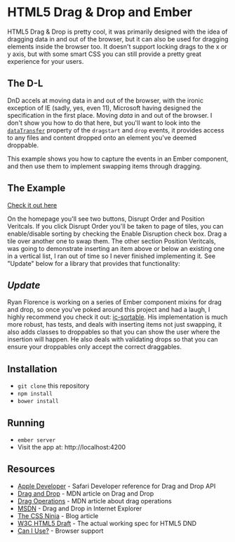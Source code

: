 # HTML5 Drag & Drop and Ember

HTML5 Drag & Drop is pretty cool, it was primarily designed with the idea of
dragging data in and out of the browser, but it can also be used for dragging
elements inside the browser too. It doesn't support locking drags to the x or y
axis, but with some smart CSS you can still provide a pretty great experience
for your users.

## The D-L

DnD accels at moving data in and out of the browser, with the ironic exception
of IE (sadly, yes, even 11), Microsoft having designed the specification in the
first place. Moving _data_ in and out of the browser. I don't show you how to do
that here, but you'll want to look into the
[`dataTransfer`](http://www.w3.org/TR/2011/WD-html5-20110113/dnd.html#the-datatransfer-interface)
property of the `dragstart` and `drop` events, it provides access to any files
and content dropped onto an element you've deemed droppable.

This example shows you how to capture the events in an Ember component, and then
use them to implement swapping items through dragging.

## The Example

[Check it out here](http://ember-drag-drop-example.s3-website-us-east-1.amazonaws.com/)

On the homepage you'll see two buttons, Disrupt Order and
Position Veritcals. If you click Disrupt Order you'll be taken to page of tiles,
you can enable/disable sorting by checking the Enable Disruption check box. Drag
a tile over another one to swap them. The other section Position Veritcals, was
going to demonstrate inserting an item above or below an existing one in a
vertical list, I ran out of time so I never finished implementing it. See
"Update" below for a library that provides that functionality:

## _Update_

Ryan Florence is working on a series of Ember component mixins for drag and
drop, so once you've poked around this project and had a laugh, I highly
recommend you check it out: [ic-sortable](https://github.com/instructure/ic-sortable).
His implementation is much more robust, has tests, and deals with inserting
items not just swapping, it also adds classes to droppables so that you can show
the user where the insertion will happen. He also deals with validating drops so
that you can ensure your droppables only accept the correct draggables.

## Installation

* `git clone` this repository
* `npm install`
* `bower install`

## Running

* `ember server`
* Visit the app at: http://localhost:4200

## Resources

* [Apple Developer](https://developer.apple.com/library/safari/documentation/AppleApplications/Conceptual/SafariJSProgTopics/Tasks/DragAndDrop.html#//apple_ref/doc/uid/30001233-BAJGJJAH) - Safari Developer reference for Drag and Drop API
* [Drag and Drop](https://developer.mozilla.org/en-US/docs/Web/Guide/HTML/Drag_and_drop) - MDN article on Drag and Drop
* [Drag Operations](https://developer.mozilla.org/en-US/docs/Web/Guide/HTML/Drag_operations) - MDN article about drag operations
* [MSDN](http://msdn.microsoft.com/en-us/library/ie/hh673539.aspx) - Drag and Drop in Internet Explorer
* [The CSS Ninja](http://www.thecssninja.com/talks/dnd_and_friends/) - Blog article
* [W3C HTML5 Draft](http://drafts.htmlwg.org/html/CR/editing.html#dnd) - The actual working spec for HTML5 DND
* [Can I Use?](http://caniuse.com/dragndrop) - Browser support
